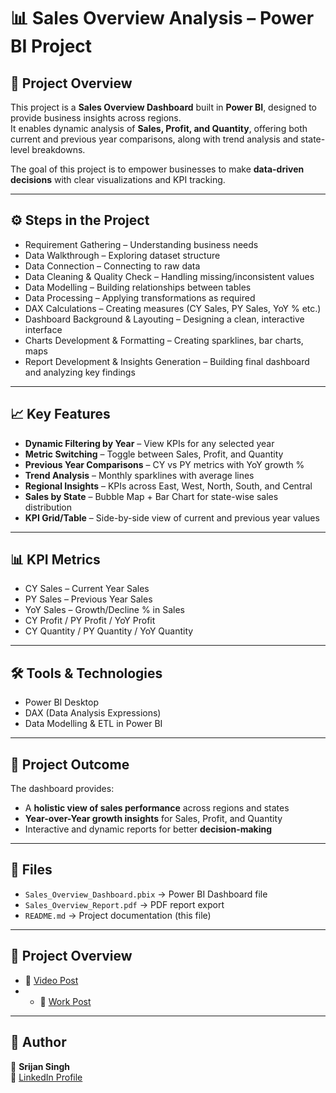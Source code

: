# 📊 Sales Overview Analysis – Power BI Project  

## 📌 Project Overview  
This project is a **Sales Overview Dashboard** built in **Power BI**, designed to provide business insights across regions.  
It enables dynamic analysis of **Sales, Profit, and Quantity**, offering both current and previous year comparisons, along with trend analysis and state-level breakdowns.  

The goal of this project is to empower businesses to make **data-driven decisions** with clear visualizations and KPI tracking.  

---

## ⚙️ Steps in the Project  
- Requirement Gathering – Understanding business needs  
- Data Walkthrough – Exploring dataset structure  
- Data Connection – Connecting to raw data  
- Data Cleaning & Quality Check – Handling missing/inconsistent values  
- Data Modelling – Building relationships between tables  
- Data Processing – Applying transformations as required  
- DAX Calculations – Creating measures (CY Sales, PY Sales, YoY % etc.)  
- Dashboard Background & Layouting – Designing a clean, interactive interface  
- Charts Development & Formatting – Creating sparklines, bar charts, maps  
- Report Development & Insights Generation – Building final dashboard and analyzing key findings  

---

## 📈 Key Features  
- **Dynamic Filtering by Year** – View KPIs for any selected year  
- **Metric Switching** – Toggle between Sales, Profit, and Quantity  
- **Previous Year Comparisons** – CY vs PY metrics with YoY growth %  
- **Trend Analysis** – Monthly sparklines with average lines  
- **Regional Insights** – KPIs across East, West, North, South, and Central  
- **Sales by State** – Bubble Map + Bar Chart for state-wise sales distribution  
- **KPI Grid/Table** – Side-by-side view of current and previous year values  

---

## 📊 KPI Metrics  
- CY Sales – Current Year Sales  
- PY Sales – Previous Year Sales  
- YoY Sales – Growth/Decline % in Sales  
- CY Profit / PY Profit / YoY Profit  
- CY Quantity / PY Quantity / YoY Quantity  

---

## 🛠 Tools & Technologies  
- Power BI Desktop  
- DAX (Data Analysis Expressions)  
- Data Modelling & ETL in Power BI  

---

## 📌 Project Outcome  
The dashboard provides:  
- A **holistic view of sales performance** across regions and states  
- **Year-over-Year growth insights** for Sales, Profit, and Quantity  
- Interactive and dynamic reports for better **decision-making**  

---

## 📂 Files  
- `Sales_Overview_Dashboard.pbix` → Power BI Dashboard file  
- `Sales_Overview_Report.pdf` → PDF report export  
- `README.md` → Project documentation (this file)  

---

## 👀 Project Overview
- 🔗 [Video Post](https://www.linkedin.com/posts/srijan-singh-s12_powerbi-dataanalytics-salesanalysis-activity-7377415899089293312-Ymx6?utm_source=share&utm_medium=member_desktop&rcm=ACoAAE7nXvEBVtiVHIq15jdrTG1sX19E0jC9k9w)
- - 🔗 [Work Post](https://www.linkedin.com/posts/srijan-singh-s12_sales-overview-analysis-activity-7377406484973862933-rfB4?utm_source=share&utm_medium=member_desktop&rcm=ACoAAE7nXvEBVtiVHIq15jdrTG1sX19E0jC9k9w)

---

## 🙌 Author  
👤 **Srijan Singh**  
🔗 [LinkedIn Profile](https://www.linkedin.com/in/srijan-singh-s12/) 
